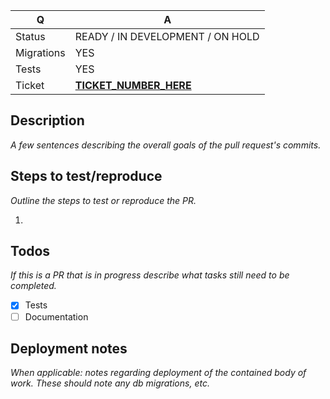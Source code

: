 | Q | A |
|--|--|
| Status | READY / IN DEVELOPMENT / ON HOLD |
| Migrations | YES | NO |
| Tests | YES | NO |
| Ticket | [__TICKET_NUMBER_HERE__](https://pixelfusion.atlassian.net/browse/__TICKET_NUMBER_HERE__) |

## Description
_A few sentences describing the overall goals of the pull request's commits._

## Steps to test/reproduce
_Outline the steps to test or reproduce the PR._

1.

## Todos
_If this is a PR that is in progress describe what tasks still need to be completed._

- [x] Tests
- [ ] Documentation

## Deployment notes
_When applicable: notes regarding deployment of the contained body of work. These should note any db migrations, etc._
